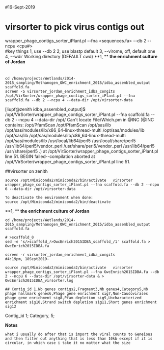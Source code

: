 #16-Sept-2019

# virsorter to pick virus contigs out

wrapper_phage_contigs_sorter_iPlant.pl --fna <sequences.fa> --db 2 --ncpu <cpu#>  
#key things
1, use --db 2
2, use blastp default
3, --virome, off, default one
4, --wdir         Working directory (DEFAULT cwd)
**1, **
**the enrichment culture of Jordan**
# 
```
cd /home/projects/Wetlands/2014-2015_sampling/Methanogen_OWC_enrichment_2015/idba_assembled_output
scaffold.fa
screen -S virsorter_jordan_enrichment_idba_congits
/opt/VirSorter/wrapper_phage_contigs_sorter_iPlant.pl --fna scaffold.fa --db 2 --ncpu 4 --data-dir /opt/virsorter-data
```

[liupf@zenith idba_assembled_output]$ /opt/VirSorter/wrapper_phage_contigs_sorter_iPlant.pl --fna scaffold.fa --db 2 --ncpu 4 --data-dir /opt/
Can't locate File/Which.pm in @INC (@INC contains: /opt/PfamScan /opt/PfamScan /opt/sas/lib /opt/sas/modules/lib/x86_64-linux-thread-multi /opt/sas/modules/lib /opt/sas/lib /opt/sas/modules/lib/x86_64-linux-thread-multi /opt/sas/modules/lib /usr/local/lib64/perl5 /usr/local/share/perl5 /usr/lib64/perl5/vendor_perl /usr/share/perl5/vendor_perl /usr/lib64/perl5 /usr/share/perl5 .) at /opt/VirSorter/wrapper_phage_contigs_sorter_iPlant.pl line 51.
BEGIN failed--compilation aborted at /opt/VirSorter/wrapper_phage_contigs_sorter_iPlant.pl line 51.

##virsorter on zenith
```
source /opt/Miniconda2/miniconda2/bin/activate   virsorter
wrapper_phage_contigs_sorter_iPlant.pl --fna scaffold.fa --db 2 --ncpu 6 --data-dir /opt/virsorter-data

To deactivate the environment when done:
source /opt/Miniconda2/miniconda2/bin/deactivate
```
**1, **
**the enrichment culture of Jordan**
```
cd /home/projects/Wetlands/2014-2015_sampling/Methanogen_OWC_enrichment_2015/idba_assembled_output
scaffold.fa

# >scaffold_0 
sed -e 's/>scaffold_/>OwcEnrich2015IDBA_scaffold_/1' scaffold.fa > OwcEnrich2015IDBA.fa

screen -r virsorter_jordan_enrichment_idba_congits
#4:19pm, 18Sept2019-

source /opt/Miniconda2/miniconda2/bin/activate   virsorter
wrapper_phage_contigs_sorter_iPlant.pl --fna OwcEnrich2015IDBA.fa --db 2 --ncpu 6 --data-dir /opt/virsorter-data & > OwcEnrich2015IDBA_virsorter.log
```

```
## Contig_id 1,Nb genes contigs2,Fragment3,Nb genes4,Category5,Nb phage hallmark genes6,Phage gene enrichment sig7,Non-Caudovirales phage gene enrichment sig8,Pfam depletion sig9,Uncharacterized enrichment sig10,Strand switch depletion sig11,Short genes enrichment sig12
```
Contig_id 1; Category, 5; 

**Notes**
```
what i usually do after that is import the viral counts to Geneious and then filter out anything that is less than 10kb except if it is circular, in which case i take it no matter what the size
```
